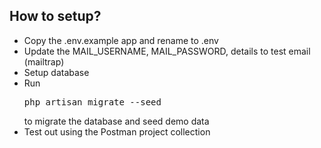## How to setup?

- Copy the .env.example app and rename to .env
- Update the MAIL_USERNAME, MAIL_PASSWORD, details to test email (mailtrap)
- Setup database
- Run <pre>php artisan migrate --seed</pre> to migrate the database and seed demo data
- Test out using the Postman project collection
